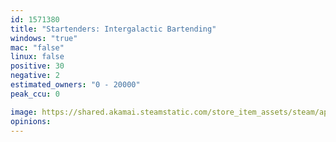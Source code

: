 ```yaml
---
id: 1571380
title: "Startenders: Intergalactic Bartending"
windows: "true"
mac: "false"
linux: false
positive: 30
negative: 2
estimated_owners: "0 - 20000"
peak_ccu: 0

image: https://shared.akamai.steamstatic.com/store_item_assets/steam/apps/1571380/header.jpg?t=1724774151
opinions:
---
```

